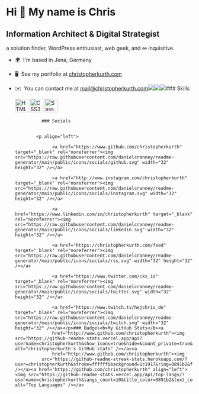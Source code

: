 Hi 👋 My name is Chris
======================

Information Architect & Digital Strategist
------------------------------------------

a solution finder, WordPress enthusiast, web geek, and ∞ inquisitive.

*   🌍  I'm based in Jena, Germany
*   🖥️  See my portfolio at [christopherkurth.com](http://christopherkurth.com)
*   ✉️  You can contact me at [mail@christopherkurth.com](mailto:mail@christopherkurth.com)<a href="https://www.twitter.com/ckx_io" target="_blank" rel="noreferrer"><img
                  src="https://img.shields.io/twitter/follow/ckx_io?logo=twitter&style=for-the-badge&color=0891b2&labelColor=1c1917"
                /></a><a href="https://www.github.com/christopherkurth" target="_blank" rel="noreferrer"><img
                  src="https://img.shields.io/github/followers/christopherkurth?logo=github&style=for-the-badge&color=0891b2&labelColor=1c1917" /></a><a href="https://www.twitch.tv/hejchris_de" target="_blank" rel="noreferrer"><img
                  src="https://img.shields.io/twitch/status/hejchris_de?logo=twitchsx&style=for-the-badge&color=0891b2&labelColor=1c1917&label=TWITCH+STATUS" /></a>### Skills<p align="left">
                                <a href="https://developer.mozilla.org/en-US/docs/Glossary/HTML5" target="_blank" rel="noreferrer"><img src="https://raw.githubusercontent.com/danielcranney/readme-generator/main/public/icons/skills/html5-colored.svg" width="36" height="36" alt="HTML5" /></a>
                                <a href="https://www.w3.org/TR/CSS/#css" target="_blank" rel="noreferrer"><img src="https://raw.githubusercontent.com/danielcranney/readme-generator/main/public/icons/skills/css3-colored.svg" width="36" height="36" alt="CSS3" /></a>
                                <a href="https://sass-lang.com/" target="_blank" rel="noreferrer"><img src="https://raw.githubusercontent.com/danielcranney/readme-generator/main/public/icons/skills/sass-colored.svg" width="36" height="36" alt="Sass" /></a>
                    </p>
                    
                  ### Socials
                  
                  
                <p align="left">
                          
                      <a href="https://www.github.com/christopherkurth" target="_blank" rel="noreferrer"><img src="https://raw.githubusercontent.com/danielcranney/readme-generator/main/public/icons/socials/github.svg" width="32" height="32" /></a>
                          
                      <a href="http://www.instagram.com/christopherkurth" target="_blank" rel="noreferrer"><img src="https://raw.githubusercontent.com/danielcranney/readme-generator/main/public/icons/socials/instagram.svg" width="32" height="32" /></a>
                          
                      <a href="https://www.linkedin.com/in/christopherkurth" target="_blank" rel="noreferrer"><img src="https://raw.githubusercontent.com/danielcranney/readme-generator/main/public/icons/socials/linkedin.svg" width="32" height="32" /></a>
                          
                      <a href="https://christopherkurth.com/feed" target="_blank" rel="noreferrer"><img src="https://raw.githubusercontent.com/danielcranney/readme-generator/main/public/icons/socials/rss.svg" width="32" height="32" /></a>
                          
                      <a href="https://www.twitter.com/ckx_io" target="_blank" rel="noreferrer"><img src="https://raw.githubusercontent.com/danielcranney/readme-generator/main/public/icons/socials/twitter.svg" width="32" height="32" /></a>
                          
                      <a href="https://www.twitch.tv/hejchris_de" target="_blank" rel="noreferrer"><img src="https://raw.githubusercontent.com/danielcranney/readme-generator/main/public/icons/socials/twitch.svg" width="32" height="32" /></a></p>### Badges<b>My GitHub Stats</b><a
                      href="http://www.github.com/christopherkurth"><img src="https://github-readme-stats.vercel.app/api?username=christopherkurth&show_icons=true&hide=&count_private=true&title_color=0891b2&text_color=ffffff&icon_color=0891b2&bg_color=1c1917&hide_border=true&show_icons=true" alt="christopherkurth's GitHub stats" /></a><a
                      href="http://www.github.com/christopherkurth"><img
                  src="https://github-readme-streak-stats.herokuapp.com/?user=christopherkurth&stroke=ffffff&background=1c1917&ring=0891b2&fire=0891b2&currStreakNum=ffffff&currStreakLabel=0891b2&sideNums=ffffff&sideLabels=ffffff&dates=ffffff&hide_border=true" /></a><a href="https://github.com/christopherkurth" align="left"><img src="https://github-readme-stats.vercel.app/api/top-langs/?username=christopherkurth&langs_count=10&title_color=0891b2&text_color=ffffff&icon_color=0891b2&bg_color=1c1917&hide_border=true&locale=en&custom_title=Top%20%Languages" alt="Top Languages" /></a>
